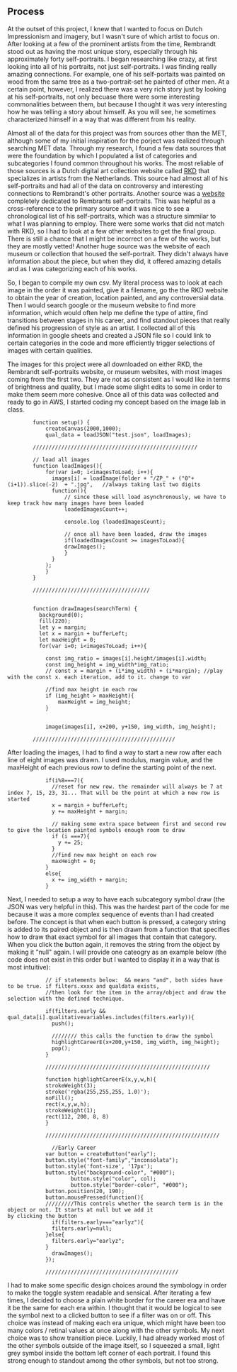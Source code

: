 ## Process

At the outset of this project, I knew that I wanted to focus on Dutch Impressionism and imagery, but I wasn't sure of which artist to focus on. After looking at a few of the prominent artists from the time, Rembrandt stood out as having the most unique story, especially through his approximately forty self-portraits. I began researching like crazy, at first looking into all of his portraits, not just self-portraits. I was finding really amazing connections. For example, one of his self-portaits was painted on wood from the same tree as a two-portrait-set he painted of other men. At a certain point, however, I realized there was a very rich story just by looking at his self-portraits, not only becuase there were some interesting commonalities between them, but because I thought it was very interesting how he was telling a story about himself. As you will see, he sometimes characterized himself in a way that was different from his reality.

Almost all of the data for this project was from sources other than the MET, although some of my initial inspiration for the porject was realized through searching MET data. Through my research, I found a few data sources that were the foundation by which I populated a list of categories and subcategories I found common throughout his works. The most reliable of those sources is a Dutch digital art collection website called [RKD](https://rkd.nl/en/explore/images#search=simple&query=rembrandt%20self-portrait&filters[kunstenaar][]=Rembrandt&filters[RKD_algemene_trefwoorden][]=man's%20portrait&filters[objectcategorie][]=painting&filters[periode]=1625%7C%7C1670&start=0&facets[periode][start]=1625&facets[periode][end]=1671&facets[periode][gap]=7) that specializes in artists from the Netherlands. This source had almost all of his self-portraits and had all of the data on controversy and interesting connections to Rembrandt's other portraits. Another source was a [website](http://www.rembrandtpainting.net/complete_catalogue/start_self_portraits.htm) completely dedicated to Rembrants self-portraits. This was helpful as a cross-reference to the primary source and it was nice to see a chronological list of his self-portraits, which was a structure simmilar to what I was planning to employ. There were some works that did not match with RKD, so I had to look at a few other websites to get the final group. There is still a chance that I might be incorrect on a few of the works, but they are mostly vetted! Another huge source was the website of each museum or collection that housed the self-portrait. They didn't always have information about the piece, but when they did, it offered amazing details and as I was categorizing each of his works.

So, I began to compile my own csv. My literal process was to look at each image in the order it was painted, give it a filename, go the the RKD website to obtain the year of creation, location painted, and any controversial data. Then I would search google or the museum website to find more information, which would often help me define the type of attire, find transitions between stages in his career, and find standout pieces that really defined his progression of style as an artist. I collected all of this information in google sheets and created a JSON file so I could link to certain categories in the code and more efficiently trigger selections of images with certain qualities.

The images for this project were all downloaded on either RKD, the Rembrandt self-portraits website, or museum websites, with most images coming from the first two. They are not as consistent as I would like in terms of brightness and quality, but I made some slight edits to some in order to make them seem more cohesive. Once all of this data was collected and ready to go in AWS, I started coding my concept based on the image lab in class.

            function setup() {
            	createCanvas(2000,1000);
            	qual_data = loadJSON("test.json", loadImages);
            	
            ////////////////////////////////////////////////////	
            
            // load all images
            function loadImages(){
                for(var i=0; i<imagesToLoad; i++){
                  images[i] = loadImage(folder + "/ZP_" + ("0"+(i+1)).slice(-2)  + ".jpg",   //always taking last two digits
                  function(){
                      // since these will load asynchronously, we have to keep track how many images have been loaded
                      loadedImagesCount++;
                      
                      console.log (loadedImagesCount);
            
                      // once all have been loaded, draw the images
                      if(loadedImagesCount >= imagesToLoad){
                      drawImages();
                      }
                  }
                );
                }
            }
            
            /////////////////////////////////////
            
            
            function drawImages(searchTerm) {
              background(0);
              fill(220);
              let y = margin;
              let x = margin + bufferLeft;
              let maxHeight = 0;
              for(var i=0; i<imagesToLoad; i++){
                
                const img_ratio = images[i].height/images[i].width;
                const img_height = img_width*img_ratio;
                // const x = margin + (i*img_width) + (i*margin); //play with the const x. each iteration, add to it. change to var
                
                //find max height in each row
                if (img_height > maxHeight){
                    maxHeight = img_height;
                }
                
                
                image(images[i], x+200, y+150, img_width, img_height);
                
            /////////////////////////////////////////////
            
After loading the images, I had to find a way to start a new row after each line of eight images was drawn. I used modulus, margin value, and the maxHeight of each previous row to define the starting point of the next.

                if(i%8===7){
                  //reset for new row. the remainder will always be 7 at index 7, 15, 23, 31... That will be the point at which a new row is started
                  x = margin + bufferLeft;
                  y += maxHeight + margin;
                  
                  // making some extra space between first and second row to give the location painted symbols enough room to draw
                  if (i ===7){
                    y += 25;
                  }
                  //find new max height on each row
                  maxHeight = 0;
                }
                else{
                  x += img_width + margin;
                }
                
Next, I needed to setup a way to have each subcategory symbol draw (the JSON was very helpful in this). This was the hardest part of the code for me because it was a more complex sequence of events than I had created before. The concept is that when each button is pressed, a category string is added to its paired object and is then drawn from a function that specifies how to draw that exact symbol for all images that contain that category. When you click the button again, it removes the string from the object by making it "null" again. I will provide one cateogry as an example below (the code does not exist in this order but I wanted to display it in a way that is most intuitive):

                // if statements below:  && means "and", both sides have to be true. if filters.xxxx and qualdata exists,
                //then look for the item in the array/object and draw the selection with the defined technique.
                
                if(filters.early && qual_data[i].qualitativevariables.includes(filters.early)){
                  push();
                  
                  //////// this calls the function to draw the symbol
                  highlightCareerE(x+200,y+150, img_width, img_height);
                  pop();
                }
                
                ////////////////////////////////////////////////////
                
                function highlightCareerE(x,y,w,h){
                strokeWeight(3);
                stroke('rgba(255,255,255, 1.0)');
                noFill();
                rect(x,y,w,h);
                strokeWeight(1);
                rect(112, 200, 8, 8)
                }
                
                ///////////////////////////////////////////////////////
                
                  //Early Career
            	var button = createButton("early");
            	button.style("font-family","inconsolata");
            	button.style('font-size', '17px');
            	button.style("background-color", "#000");
                        button.style("color", col);
                        button.style("border-color", "#000"); 
            	button.position(20, 190);
            	button.mousePressed(function(){
            	/////////This controls whether the search term is in the object or not. It starts at null but we add it                         by clicking the button
            	  if(filters.early==="earlyz"){
            	  filters.early=null;
            	}else{
            	  filters.early="earlyz";
            	}
            	  drawImages();
            	});
                
                //////////////////////////////////////////
          
                
I had to make some specific design choices around the symbology in order to make the toggle system readable and sensical. After iterating a few times, I decided to choose a plain white border for the career era and have it be the same for each era within. I thought that it would be logical to see the symbol next to a clicked button to see if a filter was on or off. This choice was instead of making each era unique, which might have been too many colors / retinal values at once along with the other symbols. 
My next choice was to show transition piece. Luckily, I had already worked most of the other symbols outside of the image itself, so I squeezed a small, light grey symbol inside the bottom left corner of each portrait. I found this strong enough to standout among the other symbols, but not too strong.  

